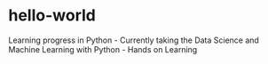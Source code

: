 # hello-world
Learning progress in Python - Currently taking the Data Science and Machine Learning with Python - Hands on Learning
